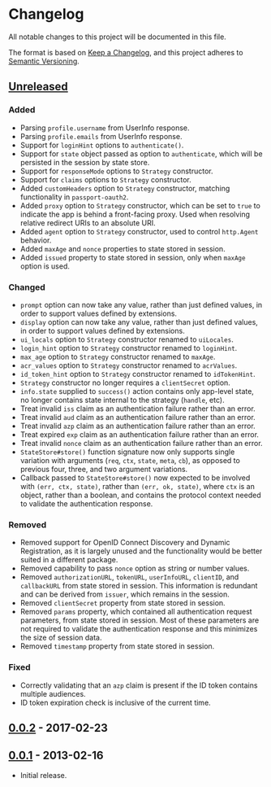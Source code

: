 # Changelog
All notable changes to this project will be documented in this file.

The format is based on [Keep a Changelog](https://keepachangelog.com/en/1.0.0/),
and this project adheres to [Semantic Versioning](https://semver.org/spec/v2.0.0.html).

## [Unreleased]
### Added

- Parsing `profile.username` from UserInfo response.
- Parsing `profile.emails` from UserInfo response.
- Support for `loginHint` options to `authenticate()`.
- Support for `state` object passed as option to `authenticate`, which will be
persisted in the session by state store.
- Support for `responseMode` options to `Strategy` constructor.
- Support for `claims` options to `Strategy` constructor.
- Added `customHeaders` option to `Strategy` constructor, matching functionality
in `passport-oauth2`.
- Added `proxy` option to `Strategy` constructor, which can be set to `true` to
indicate the app is behind a front-facing proxy.  Used when resolving relative
redirect URIs to an absolute URI.
- Added `agent` option to `Strategy` constructor, used to control `http.Agent`
behavior.
- Added `maxAge` and `nonce` properties to state stored in session.
- Added `issued` property to state stored in session, only when `maxAge` option
is used.

### Changed

- `prompt` option can now take any value, rather than just defined values, in
order to support values defined by extensions.
- `display` option can now take any value, rather than just defined values, in
order to support values defined by extensions.
- `ui_locals` option to `Strategy` constructor renamed to `uiLocales`.
- `login_hint` option to `Strategy` constructor renamed to `loginHint`.
- `max_age` option to `Strategy` constructor renamed to `maxAge`.
- `acr_values` option to `Strategy` constructor renamed to `acrValues`.
- `id_token_hint` option to `Strategy` constructor renamed to `idTokenHint`.
- `Strategy` constructor no longer requires a `clientSecret` option.
- `info.state` supplied to `success()` action contains only app-level state, no
longer contains state internal to the strategy (`handle`, etc).
- Treat invalid `iss` claim as an authentication failure rather than an error.
- Treat invalid `aud` claim as an authentication failure rather than an error.
- Treat invalid `azp` claim as an authentication failure rather than an error.
- Treat expired `exp` claim as an authentication failure rather than an error.
- Treat invalid `nonce` claim as an authentication failure rather than an error.
- `StateStore#store()` function signature now only supports single variation
with arguments (`req`, `ctx`, `state`, `meta`, `cb`), as opposed to previous
four, three, and two argument variations.
- Callback passed to `StateStore#store()` now expected to be involved with
`(err, ctx, state)`, rather than `(err, ok, state)`, where `ctx` is an object,
rather than a boolean, and contains the protocol context needed to validate the
authentication response.

### Removed

- Removed support for OpenID Connect Discovery and Dynamic Registration, as it
is largely unused and the functionality would be better suited in a different
package.
- Removed capability to pass `nonce` option as string or number values.
- Removed `authorizationURL`, `tokenURL`, `userInfoURL`, `clientID`, and
`callbackURL` from state stored in session.  This information is redundant and
can be derived from `issuer`, which remains in the session.
- Removed `clientSecret` property from state stored in session.
- Removed `params` property, which contained all authentication request
parameters, from state stored in session.  Most of these parameters are not
required to validate the authentication response and this minimizes the size of
session data.
- Removed `timestamp` property from state stored in session.

### Fixed

- Correctly validating that an `azp` claim is present if the ID token contains
multiple audiences.
- ID token expiration check is inclusive of the current time.

## [0.0.2] - 2017-02-23

## [0.0.1] - 2013-02-16

- Initial release.

[Unreleased]: https://github.com/jaredhanson/passport-openidconnect/compare/v0.0.2...HEAD
[0.0.2]: https://github.com/jaredhanson/passport-openidconnect/compare/v0.0.1...v0.0.2
[0.0.1]: https://github.com/jaredhanson/passport-openidconnect/releases/tag/v0.0.1
